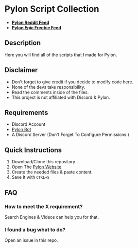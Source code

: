 # Pylon Script Collection
* [**Pylon Reddit Feed**]()
* [**Pylon Epic Freebie Feed**]()
## Description
Here you will find all of the scripts that I made for Pylon.

## Disclaimer
 * Don't forget to give credit if you decide to modify code here.
 * None of the devs take responsibility. 
 * Read the comments inside of the files.
 * This project is not affiliated with Discord & Pylon.
  
## Requirements
 * Discord Account
 * [Pylon Bot](https://pylon.bot/)
 * A Discord Server (Don't Forget To Configure Permissions.)

## Quick Instructions
1. Download/Clone this repository
2. Open The [Pylon Website](https://pylon.bot/)
3. Create the needed files & paste content.
4. Save It with `CTRL+S`

## FAQ

### How to meet the X requirement?
Search Engines & Videos can help you for that.

### I found a bug what to do?
Open an issue in this repo.
